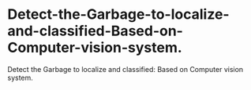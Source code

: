 # Detect-the-Garbage-to-localize-and-classified-Based-on-Computer-vision-system.
Detect the Garbage to localize and classified: Based on Computer vision system.
